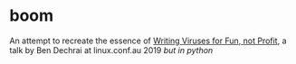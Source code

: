 # boom

An attempt to recreate the essence of [Writing Viruses for Fun, not Profit](https://youtu.be/2Ra1CCG8Guo), a talk by Ben Dechrai at linux.conf.au 2019 _but in python_
